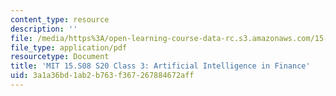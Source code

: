 ```yaml
---
content_type: resource
description: ''
file: /media/https%3A/open-learning-course-data-rc.s3.amazonaws.com/15-s08-fintech-shaping-the-financial-world-spring-2020/3a1a36bd1ab2b763f367267884672aff_MIT15-S08S20_class3.pdf
file_type: application/pdf
resourcetype: Document
title: 'MIT 15.S08 S20 Class 3: Artificial Intelligence in Finance'
uid: 3a1a36bd-1ab2-b763-f367-267884672aff
---
```

